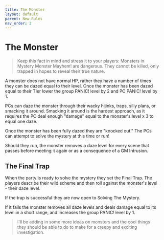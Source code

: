 ```yaml
---
title: The Monster
layout: default
parent: New Rules
nav_order: 2
---
```

# The Monster
> Keep this fact in mind and stress it to your players: Monsters in Mystery Monster Mayhem! are dangerous. They cannot be killed, only trapped in hopes to reveal their true nature.

A monster does not have normal HP, rather they have a number of times they can be dazed equal to their level. Once the monster has been dazed equal to their Tier lower the group PANIC! level by 2 and PC PANIC! level by 1.

PCs can daze the monster through their wacky hijinks, traps, silly plans, or smacking it around. Smacking it around is the hardest approach, as it requires the PC deal enough "damage" equal to the monster's level x 3 to equal one daze.

Once the monster has been fully dazed they are "knocked out." The PCs can attempt to solve the mystery at this time or run!

Should they run, the monster removes a daze level for every scene that passes before meeting it again or as a consequence of a GM Intrusion.

## The Final Trap
When the party is ready to solve the mystery they set the Final Trap. The players describe their wild scheme and then roll against the monster's level - their daze level.

If the trap is successful they are now open to Solving The Mystery.

If it fails the monster removes all daze levels and deals damage equal to its level in a short range, and increases the group PANIC! level by 1.

> I'll be adding in some more ideas on monsters and the cool things they should be able to do to make for a creepy and exciting investigation.
